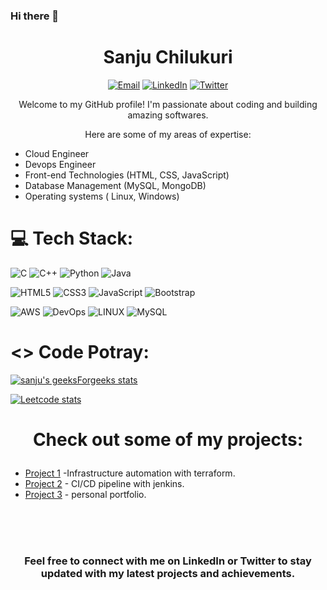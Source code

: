 ### Hi there 👋

<h1 align="center">Sanju Chilukuri</h1>

<p align="center">
  <a href="20a91a1209@aec.edu.in"><img src="https://img.shields.io/badge/Email-%23EA4335.svg?&style=flat-square&logo=gmail&logoColor=white" alt="Email"></a>
  <a href="https://www.linkedin.com/in/sanju-chilukuri/"><img src="https://img.shields.io/badge/LinkedIn-%230077B5.svg?&style=flat-square&logo=linkedin&logoColor=white" alt="LinkedIn"></a>
  <a href="https://twitter.com/your-twitter"><img src="https://img.shields.io/badge/Twitter-%231DA1F2.svg?&style=flat-square&logo=twitter&logoColor=white" alt="Twitter"></a>
</p>

<p align="center">Welcome to my GitHub profile! I'm passionate about coding and building amazing softwares.</p>

<p align="center">Here are some of my areas of expertise:</p>

<ul>
  <li>Cloud Engineer</li>
  <li>Devops Engineer</li>
  <li>Front-end Technologies (HTML, CSS, JavaScript)</li>
  <li>Database Management (MySQL, MongoDB)</li>
  <li>Operating systems ( Linux, Windows) </li>
</ul>



# 💻 Tech Stack:
![C](https://img.shields.io/badge/C-00599C?style=for-the-badge&logo=c&logoColor=white) ![C++](https://img.shields.io/badge/c++-%2300599C.svg?style=for-the-badge&logo=c%2B%2B&logoColor=white) ![Python](https://img.shields.io/badge/python-3670A0?style=for-the-badge&logo=python&logoColor=ffdd54)  ![Java](https://img.shields.io/badge/Java-ED8B00?style=for-the-badge&logo=java&logoColor=white)

![HTML5](https://img.shields.io/badge/html5-%23E34F26.svg?style=for-the-badge&logo=html5&logoColor=white)  ![CSS3](https://img.shields.io/badge/css3-%231572B6.svg?style=for-the-badge&logo=css3&logoColor=white) ![JavaScript](https://img.shields.io/badge/javascript-%23323330.svg?style=for-the-badge&logo=javascript&logoColor=%23F7DF1E) ![Bootstrap](https://img.shields.io/badge/bootstrap-%23563D7C.svg?style=for-the-badge&logo=bootstrap&logoColor=white)

![AWS](https://img.shields.io/badge/AWS-%23FF9900.svg?style=for-the-badge&logo=amazon-aws&logoColor=white) ![DevOps](https://img.shields.io/badge/DevOps-%230076D6.svg?style=for-the-badge&logo=azure-devops&logoColor=white)
![LINUX](https://img.shields.io/badge/Linux-FCC624?style=for-the-badge&logo=linux&logoColor=black)  ![MySQL](https://img.shields.io/badge/mysql-%2300f.svg?style=for-the-badge&logo=mysql&logoColor=white)


# <> Code Potray:
[![sanju's geeksForgeeks stats](https://geeks-for-geeks-stats-api-napiyo.vercel.app/?userName=sanju_chilukuri)](https://auth.geeksforgeeks.org/user/sanju_chilukuri/)



[![Leetcode stats](https://leetcard.jacoblin.cool/sanju1819?theme=dark)](https://leetcode.com/sanju1819/)



#  <p align="center">Check out some of my projects:</p>

<ul>
  <li><a href="https://github.com/your-project1">Project 1</a> -Infrastructure automation with terraform.</li>
  <li><a href="https://github.com/your-project2">Project 2</a> - CI/CD pipeline with jenkins.</li>
  <li><a href="https://github.com/your-project3">Project 3</a> - personal portfolio.</li>
</ul>


<br><br><br>
<h3><p align="center">Feel free to connect with me on LinkedIn or Twitter to stay updated with my latest projects and achievements.</p></h3>
